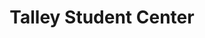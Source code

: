 ---
events:
- building: Talley Student Center
  categories: talley-student-center
  description: The Division of Student Affairs hired an African American counselor,
    making financial aid available to African American students, and encouraging African
    American cultural programs.
  event_decade: '1970'
  event_id: '9'
  excerpt: The Division of Student Affairs hired an African American counselor, making
    financial aid available to African American students, and encouraging African
    American cultural programs.
  image id (orig): ua023_025-002-bx0003-001-023
  image_caption: 'African American Students (1 of 6) :: People'
  image_id: ua023_025-002-bx0003-001-023
  image_link: https://d.lib.ncsu.edu/collections/catalog/ua023_025-002-bx0003-001-023
  start_date: 01/01/1971
  title: Increased Resources
  year: '1971'
- building: Talley Student Center
  categories: talley-student-center
  description: This program of pairing freshman with upper class mentors has aided
    the academic, emotional, and social adjustment of (originally) African American
    students and (later) all culturally diverse first year students. An earlier program
    (1980-1982) paired African American freshmen with faculty and staff members.
  event_decade: '1980'
  event_id: '22'
  excerpt: This program of pairing freshman with upper class mentors has aided the
    academic, emotional, and social adjustment of (originally) African American students
    and (later) all culturally diverse first year students. An earlier program (1980-1982)
    paired African American freshmen with faculty and staff members.
  image id (orig): 0003826
  image_caption: Talley Student Center, entrance
  image_id: 0003826
  image_link: https://d.lib.ncsu.edu/collections/catalog/0003826
  start_date: 01/01/1982
  title: Peer Mentor Program
  year: '1982'
- building: Talley Student Center
  categories: talley-student-center
  description: Howell was the first African American to serve as Student Body President.
    He was a political science major. After graduation, he eventually became the university's
    primary liaison with state and local governments.
  event_decade: '1980'
  event_id: '23'
  excerpt: Howell was the first African American to serve as Student Body President.
    He was a political science major. After graduation, he eventually became the university's
    primary liaison with state and local governments.
  image id (orig): si-ag1988-p121-howell
  image_caption: Kevin Howell, 1988
  image_id: si-ag1988-p121-howell
  image_link: https://d.lib.ncsu.edu/collections/catalog/si-ag1988-p121-howell
  start_date: 01/01/1987
  title: Kevin Howell
  year: '1987'
- building: Talley Student Center
  categories: talley-student-center
  description: The Board of Trustees adopted a racial harassment policy.
  event_decade: '1980'
  event_id: '26'
  excerpt: The Board of Trustees adopted a racial harassment policy.
  image id (orig): 0003828
  image_caption: Talley Student Center front view
  image_id: 0003828
  image_link: https://d.lib.ncsu.edu/collections/catalog/0003828
  start_date: 01/01/1989
  title: Harassment Policy Adopted
  year: '1989'
- building: Talley Student Center
  categories: talley-student-center
  description: The Sista 2 Sistuh Network was established to support African American
    women at NC State.
  event_decade: '1990'
  event_id: '30'
  excerpt: The Sista 2 Sistuh Network was established to support African American
    women at NC State.
  image id (orig): 0003831
  image_caption: Talley Student Center, overhead view of the lobby
  image_id: 0003831
  image_link: https://d.lib.ncsu.edu/collections/catalog/0003831
  start_date: 01/01/1992
  title: Sista 2 Sistuh Network established
  year: '1992'
- building: Talley Student Center
  categories: talley-student-center
  description: This organization has promoted the success and awareness of African
    American women in the categories of education, mentoring and tutoring, socioeconomic
    development and health and wellness.
  event_decade: '2000'
  event_id: '37'
  excerpt: This organization has promoted the success and awareness of African American
    women in the categories of education, mentoring and tutoring, socioeconomic development
    and health and wellness.
  image id (orig): funk_talleyStudentCenter
  image_caption: Talley Student Center
  image_id: funk_talleyStudentCenter
  image_link: https://d.lib.ncsu.edu/collections/catalog/funk_talleyStudentCenter
  start_date: 01/01/2007
  title: Women Empowering Society Together established
  year: '2007'
- building: Talley Student Center
  categories: talley-student-center
  description: First organized by students in spring 2011, this has become an annual
    event of that promotes awareness and understanding of diverse cultures and fosters
    intercultural understanding.
  event_decade: '2010'
  event_id: '40'
  excerpt: First organized by students in spring 2011, this has become an annual event
    of that promotes awareness and understanding of diverse cultures and fosters intercultural
    understanding.
  image id (orig): mc00336-BrickyardDiversityProject-004-Sep2013
  image_caption: Brickyard Diversity Project
  image_id: mc00336-BrickyardDiversityProject-004-Sep2013
  image_link: https://d.lib.ncsu.edu/collections/catalog/mc00336-BrickyardDiversityProject-004-Sep2013
  start_date: 01/01/2011
  title: Diversity Education Week
  year: '2011'
- building: Talley Student Center
  categories: talley-student-center
  description: The mission of this organization has been "to empower those who identify
    as a part of the natural hair community to be confident with their natural hair."
    An additional goal is to combat oppressive and stereotypical beliefs about natural
    hair.
  event_decade: '2010'
  event_id: '44'
  excerpt: The mission of this organization has been "to empower those who identify
    as a part of the natural hair community to be confident with their natural hair."
    An additional goal is to combat oppressive and stereotypical beliefs about natural
    hair.
  image id (orig): mc00336-TalleyProject-361-Jan2015
  image_caption: Talley Project
  image_id: mc00336-TalleyProject-361-Jan2015
  image_link: https://d.lib.ncsu.edu/collections/catalog/mc00336-TalleyProject-361-Jan2015
  start_date: 01/01/2013
  title: Campus Curls and Kinks established
  year: '2013'
- audio_id: sa-rwb-021
  building: Talley Student Center
  categories: talley-student-center
  description: Black student leaders gathered at the Student Center to discuss campus
    issues. The low graduation rate for black students, the lack of African American
    faculty members and athletic administrators, and the discriminatory discipline
    practices within the athletics department were problems cited by black leaders
    during this meeting.
  event_decade: '1980'
  event_id: '63'
  excerpt: Black student leaders gathered at the Student Center to discuss campus
    issues. The low graduation rate for black students, the lack of African American
    faculty members and athletic administrators, and the discriminatory discipline
    practices within the athletics department were problems cited by black leaders
    during this meeting.
  image id (orig): si-ag1988-p121-howell
  image_caption: Kevin Howell, 1988
  image_id: si-ag1988-p121-howell
  image_link: https://d.lib.ncsu.edu/collections/catalog/si-ag1988-p121-howell
  redirect_from: /events/40/index.html
  start_date: 01/01/1988
  title: African American Student Leaders Hold Meeting
  year: '1988'
lat: '35.783798'
layout: post
leafleticon: /demostite/assets/leaflet/img/graduate.svg
lng: '-78.671097'
order: 10
permalink: places/talley-student-center/
place: talley-student-center
route:
  code: Ok
  routes:
  - distance: 195.241
    duration: 138.493
    geometry:
      coordinates:
      - - -78.671246
        - 35.783552
      - - -78.671377
        - 35.783604
      - - -78.671514
        - 35.783658
      - - -78.671698
        - 35.783727
      - - -78.67202
        - 35.783836
      - - -78.672086
        - 35.783858
      - - -78.672151
        - 35.783875
      - - -78.672371
        - 35.783947
      - - -78.672316
        - 35.784033
      - - -78.67206
        - 35.783941
      - - -78.671987
        - 35.783927
      - - -78.67186
        - 35.783909
      - - -78.671635
        - 35.783825
      - - -78.671598
        - 35.783878
      type: LineString
    legs:
    - admins:
      - iso_3166_1: US
        iso_3166_1_alpha3: USA
      distance: 195.241
      duration: 138.493
      steps:
      - distance: 111.241
        driving_side: right
        duration: 78.339
        geometry:
          coordinates:
          - - -78.671246
            - 35.783552
          - - -78.671377
            - 35.783604
          - - -78.671514
            - 35.783658
          - - -78.671698
            - 35.783727
          - - -78.67202
            - 35.783836
          - - -78.672086
            - 35.783858
          - - -78.672151
            - 35.783875
          - - -78.672371
            - 35.783947
          type: LineString
        intersections:
        - admin_index: 0
          bearings:
          - 296
          duration: 58.62
          entry:
          - true
          geometry_index: 0
          is_urban: true
          location:
          - -78.671246
          - 35.783552
          mapbox_streets_v8:
            class: tertiary
          out: 0
          weight: 58.62
        - admin_index: 0
          bearings:
          - 113
          - 291
          entry:
          - false
          - true
          geometry_index: 5
          in: 0
          is_urban: true
          location:
          - -78.672086
          - 35.783858
          mapbox_streets_v8:
            class: tertiary
          out: 1
        maneuver:
          bearing_after: 296
          bearing_before: 0
          instruction: Walk northwest on Cates Avenue.
          location:
          - -78.671246
          - 35.783552
          type: depart
        mode: walking
        name: Cates Avenue
        weight: 78.339
      - distance: 11
        driving_side: right
        duration: 7.746
        geometry:
          coordinates:
          - - -78.672371
            - 35.783947
          - - -78.672316
            - 35.784033
          type: LineString
        intersections:
        - admin_index: 0
          bearings:
          - 27
          - 112
          entry:
          - true
          - false
          geometry_index: 7
          in: 1
          is_urban: true
          location:
          - -78.672371
          - 35.783947
          mapbox_streets_v8:
            class: service
          out: 0
          turn_weight: 5
        maneuver:
          bearing_after: 27
          bearing_before: 292
          instruction: Turn right onto the walkway.
          location:
          - -78.672371
          - 35.783947
          modifier: right
          type: turn
        mode: walking
        name: ''
        weight: 12.746
      - distance: 73
        driving_side: right
        duration: 52.408
        geometry:
          coordinates:
          - - -78.672316
            - 35.784033
          - - -78.67206
            - 35.783941
          - - -78.671987
            - 35.783927
          - - -78.67186
            - 35.783909
          - - -78.671635
            - 35.783825
          - - -78.671598
            - 35.783878
          type: LineString
        intersections:
        - admin_index: 0
          bearings:
          - 114
          - 207
          duration: 17.606
          entry:
          - true
          - false
          geometry_index: 8
          in: 1
          is_urban: true
          location:
          - -78.672316
          - 35.784033
          mapbox_streets_v8:
            class: service
          out: 0
          weight: 17.606
        - admin_index: 0
          bearings:
          - 103
          - 294
          entry:
          - true
          - false
          geometry_index: 9
          in: 1
          is_urban: true
          location:
          - -78.67206
          - 35.783941
          mapbox_streets_v8:
            class: service
          out: 0
          turn_duration: 1
          turn_weight: 1
        maneuver:
          bearing_after: 114
          bearing_before: 27
          instruction: Turn right onto the walkway.
          location:
          - -78.672316
          - 35.784033
          modifier: right
          type: turn
        mode: walking
        name: ''
        weight: 52.408
      - distance: 0
        driving_side: right
        duration: 0
        geometry:
          coordinates:
          - - -78.671598
            - 35.783878
          - - -78.671598
            - 35.783878
          type: LineString
        intersections:
        - admin_index: 0
          bearings:
          - 216
          entry:
          - true
          geometry_index: 13
          in: 0
          location:
          - -78.671598
          - 35.783878
        maneuver:
          bearing_after: 0
          bearing_before: 36
          instruction: You have arrived at your destination.
          location:
          - -78.671598
          - 35.783878
          type: arrive
        mode: walking
        name: ''
        weight: 0
      summary: Cates Avenue
      weight: 143.493
    weight: 143.493
    weight_name: pedestrian
  uuid: WjuoVtL2nXhiz41ceH9Fexo4KCTt9Qd1xhb_uwVI8aTAW9kUTLFZQw==
  waypoints:
  - distance: 30.538
    location:
    - -78.671246
    - 35.783552
    name: Cates Avenue
  - distance: 18.384
    location:
    - -78.671598
    - 35.783878
    name: ''
title: Talley Student Center

---